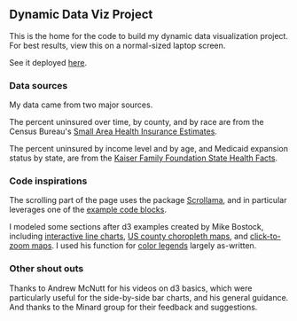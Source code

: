 
## Dynamic Data Viz Project
This is the home for the code to build my dynamic data visualization project. For best results, view this on a normal-sized laptop screen.

See it deployed [here](https://apelczar.github.io/health_uninsurance/). 

### Data sources
My data came from two major sources.

The percent uninsured over time, by county, and by race are from the Census Bureau's [Small Area Health Insurance Estimates](https://www.census.gov/programs-surveys/sahie.html).

The percent uninsured by income level and by age, and Medicaid expansion status by state, are from the [Kaiser Family Foundation State Health Facts](https://www.kff.org/statedata/).

### Code inspirations
The scrolling part of the page uses the package [Scrollama](https://pudding.cool/process/introducing-scrollama/), and in particular leverages one of the [example code blocks](https://github.com/russellgoldenberg/scrollama/blob/master/docs/sticky-side/index.html).

I modeled some sections after d3 examples created by Mike Bostock, including [interactive line charts](https://observablehq.com/@d3/multi-line-chart), [US county choropleth maps](https://observablehq.com/@d3/choropleth), and [click-to-zoom maps](https://observablehq.com/@d3/zoom-to-bounding-box). I used his function for [color legends](https://observablehq.com/@d3/color-legend) largely as-written.

### Other shout outs
Thanks to Andrew McNutt for his videos on d3 basics, which were particularly useful for the side-by-side bar charts, and his general guidance. And thanks to the Minard group for their feedback and suggestions.